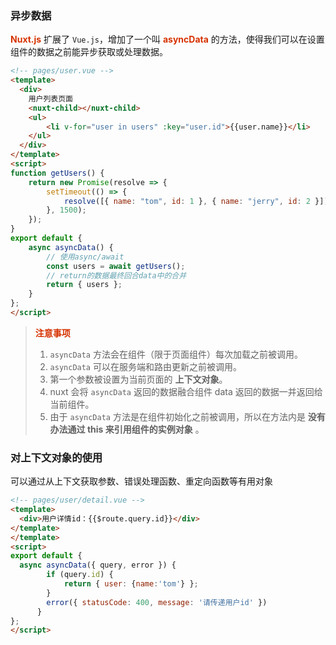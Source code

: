 ### 异步数据
**<font color="#d63200">Nuxt.js</font>** 扩展了 ```Vue.js```，增加了一个叫 **<font color="#d63200">asyncData</font>** 的方法，使得我们可以在设置组件的数据之前能异步获取或处理数据。
```HTML
<!-- pages/user.vue -->
<template>
  <div>
    用户列表页面
    <nuxt-child></nuxt-child>
    <ul>
        <li v-for="user in users" :key="user.id">{{user.name}}</li>
    </ul>
  </div>
</template>
<script>
function getUsers() {
    return new Promise(resolve => {
        setTimeout(() => {
            resolve([{ name: "tom", id: 1 }, { name: "jerry", id: 2 }]);
        }, 1500);
    });
}
export default { 
    async asyncData() { 
        // 使用async/await
        const users = await getUsers();
        // return的数据最终回合data中的合并
        return { users };
    }
};
</script> 
```
> **<font color="#d63200">注意事项</font>**
> 1. ```asyncData``` 方法会在组件（限于页面组件）每次加载之前被调用。
> 2. ```asyncData``` 可以在服务端和路由更新之前被调用。
> 3. 第一个参数被设置为当前页面的 **上下文对象**。
> 4. nuxt 会将 ```asyncData``` 返回的数据融合组件 data 返回的数据一并返回给当前组件。
> 5. 由于 ```asyncData``` 方法是在组件初始化之前被调用，所以在方法内是 **没有办法通过 this 来引用组件的实例对象** 。

### 对上下文对象的使用
可以通过从上下文获取参数、错误处理函数、重定向函数等有用对象
```HTML
<!-- pages/user/detail.vue -->
<template>
  <div>用户详情id：{{$route.query.id}}</div>
</template>
</template>
<script>
export default {
  async asyncData({ query, error }) {
        if (query.id) {
            return { user: {name:'tom'} };
        }        
        error({ statusCode: 400, message: '请传递用户id' })
      }
};
</script>
```  